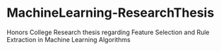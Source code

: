 # MachineLearning-ResearchThesis
Honors College Research thesis regarding Feature Selection and Rule Extraction in Machine Learning Algorithms

